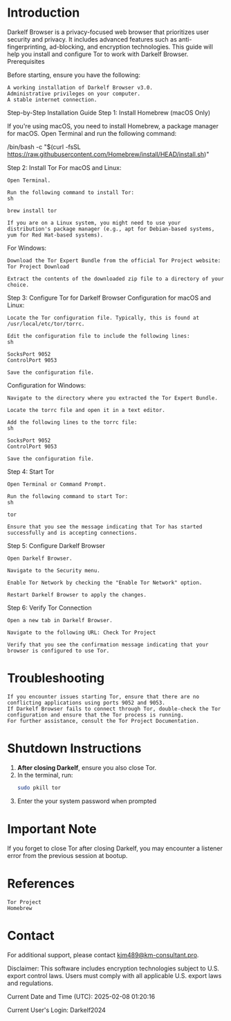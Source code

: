 # Introduction

Darkelf Browser is a privacy-focused web browser that prioritizes user security and privacy. It includes advanced features such as anti-fingerprinting, ad-blocking, and encryption technologies. This guide will help you install and configure Tor to work with Darkelf Browser.
Prerequisites

Before starting, ensure you have the following:

    A working installation of Darkelf Browser v3.0.
    Administrative privileges on your computer.
    A stable internet connection.

Step-by-Step Installation Guide
Step 1: Install Homebrew (macOS Only)

If you're using macOS, you need to install Homebrew, a package manager for macOS. Open Terminal and run the following command:

/bin/bash -c "$(curl -fsSL https://raw.githubusercontent.com/Homebrew/install/HEAD/install.sh)"

Step 2: Install Tor
For macOS and Linux:

    Open Terminal.

    Run the following command to install Tor:
    sh

    brew install tor

    If you are on a Linux system, you might need to use your distribution's package manager (e.g., apt for Debian-based systems, yum for Red Hat-based systems).

For Windows:

    Download the Tor Expert Bundle from the official Tor Project website: Tor Project Download

    Extract the contents of the downloaded zip file to a directory of your choice.

Step 3: Configure Tor for Darkelf Browser
Configuration for macOS and Linux:

    Locate the Tor configuration file. Typically, this is found at /usr/local/etc/tor/torrc.

    Edit the configuration file to include the following lines:
    sh

    SocksPort 9052
    ControlPort 9053

    Save the configuration file.

Configuration for Windows:

    Navigate to the directory where you extracted the Tor Expert Bundle.

    Locate the torrc file and open it in a text editor.

    Add the following lines to the torrc file:
    sh

    SocksPort 9052
    ControlPort 9053

    Save the configuration file.

Step 4: Start Tor

    Open Terminal or Command Prompt.

    Run the following command to start Tor:
    sh

    tor

    Ensure that you see the message indicating that Tor has started successfully and is accepting connections.

Step 5: Configure Darkelf Browser

    Open Darkelf Browser.

    Navigate to the Security menu.

    Enable Tor Network by checking the "Enable Tor Network" option.

    Restart Darkelf Browser to apply the changes.

Step 6: Verify Tor Connection

    Open a new tab in Darkelf Browser.

    Navigate to the following URL: Check Tor Project

    Verify that you see the confirmation message indicating that your browser is configured to use Tor.

# Troubleshooting

    If you encounter issues starting Tor, ensure that there are no conflicting applications using ports 9052 and 9053.
    If Darkelf Browser fails to connect through Tor, double-check the Tor configuration and ensure that the Tor process is running.
    For further assistance, consult the Tor Project Documentation.

# Shutdown Instructions

1. **After closing Darkelf**, ensure you also close Tor.  
2. In the terminal, run:  
   ```bash
   sudo pkill tor
3. Enter the your system password when prompted

# Important Note

If you forget to close Tor after closing Darkelf, you may encounter a listener error from the previous session at bootup.

# References

    Tor Project
    Homebrew

# Contact

For additional support, please contact kjm489@km-consultant.pro.

Disclaimer: This software includes encryption technologies subject to U.S. export control laws. Users must comply with all applicable U.S. export laws and regulations.

Current Date and Time (UTC): 2025-02-08 01:20:16

Current User's Login: Darkelf2024
